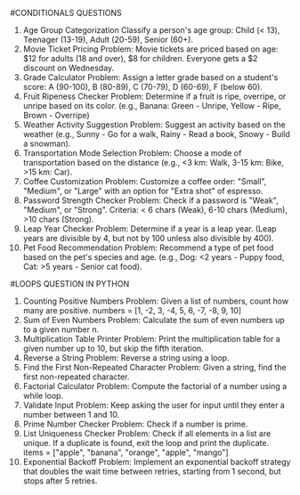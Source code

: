 #CONDITIONALS QUESTIONS 

1. Age Group Categorization
Classify a person's age group: Child (< 13), Teenager (13-19), Adult (20-59), Senior (60+).
2. Movie Ticket Pricing
Problem: Movie tickets are priced based on age: $12 for adults (18 and over), $8 for children. Everyone gets a $2 discount on Wednesday.
3. Grade Calculator
Problem: Assign a letter grade based on a student's score: A (90-100), B (80-89), C (70-79), D (60-69), F (below 60).
4. Fruit Ripeness Checker
Problem: Determine if a fruit is ripe, overripe, or unripe based on its color. (e.g., Banana: Green - Unripe, Yellow - Ripe, Brown - Overripe)
5. Weather Activity Suggestion
Problem: Suggest an activity based on the weather (e.g., Sunny - Go for a walk, Rainy - Read a book, Snowy - Build a snowman).
6. Transportation Mode Selection
Problem: Choose a mode of transportation based on the distance (e.g., <3 km: Walk, 3-15 km: Bike, >15 km: Car).
7. Coffee Customization
Problem: Customize a coffee order: "Small", "Medium", or "Large" with an option for "Extra shot" of espresso.
8. Password Strength Checker
Problem: Check if a password is "Weak", "Medium", or "Strong". Criteria: < 6 chars (Weak), 6-10 chars (Medium), >10 chars (Strong).
9. Leap Year Checker
Problem: Determine if a year is a leap year. (Leap years are divisible by 4, but not by 100 unless also divisible by 400).
10. Pet Food Recommendation
Problem: Recommend a type of pet food based on the pet's species and age. (e.g., Dog: <2 years - Puppy food, Cat: >5 years - Senior cat food).


#LOOPS QUESTION IN PYTHON

1. Counting Positive Numbers
Problem: Given a list of numbers, count how many are positive.
numbers = [1, -2, 3, -4, 5, 6, -7, -8, 9, 10]
2. Sum of Even Numbers
Problem: Calculate the sum of even numbers up to a given number n.
3. Multiplication Table Printer
Problem: Print the multiplication table for a given number up to 10, but skip the fifth iteration.
4. Reverse a String
Problem: Reverse a string using a loop.
5. Find the First Non-Repeated Character
Problem: Given a string, find the first non-repeated character.
6. Factorial Calculator
Problem: Compute the factorial of a number using a while loop.
7. Validate Input
Problem: Keep asking the user for input until they enter a number between 1 and 10.
8. Prime Number Checker
Problem: Check if a number is prime.
9. List Uniqueness Checker
Problem: Check if all elements in a list are unique. If a duplicate is found, exit the loop and print the duplicate.
items = ["apple", "banana", "orange", "apple", "mango"]
10. Exponential Backoff
Problem: Implement an exponential backoff strategy that doubles the wait time between retries, starting from 1 second, but stops after 5 retries.